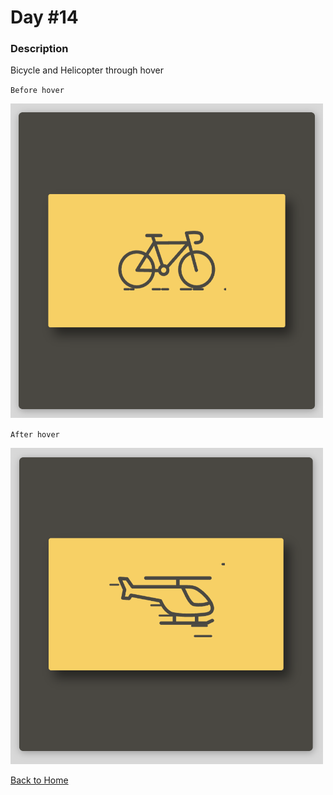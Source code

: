 # Day #14

### Description

Bicycle and Helicopter through hover

`Before hover`

<img src='./image-final-1.png' width=500>

`After hover`

<img src='./image-final-2.png' width=500>

[Back to Home](..)

